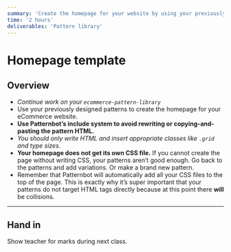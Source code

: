 ```yaml
---
summary: 'Create the homepage for your website by using your previously created patterns.'
time: '2 hours'
deliverables: 'Pattern library'
---
```


# Homepage template

## Overview

- *Continue work on your `ecommerce-pattern-library`*
- Use your previously designed patterns to create the homepage for your eCommerce website.
- **Use Patternbot’s include system to avoid rewriting or copying-and-pasting the pattern HTML.**
- *You should only write HTML and insert appropriate classes like `.grid` and type sizes.*
- **Your homepage does not get its own CSS file.** If you cannot create the page without writing CSS, your patterns aren’t good enough. Go back to the patterns and add variations. Or make a brand new pattern.
- Remember that Patternbot will automatically add all your CSS files to the top of the page. This is exactly why it’s super important that your patterns do not target HTML tags directly because at this point there **will** be collisions.

---

## Hand in

Show teacher for marks during next class.
